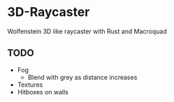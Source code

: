 # 3D-Raycaster

Wolfenstein 3D like raycaster with Rust and Macroquad


## TODO

- Fog
    - Blend with grey as distance increases
- Textures
- Hitboxes on walls